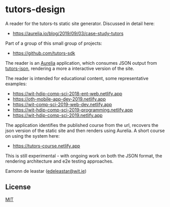 # tutors-design

A reader for the tutors-ts static site generator. Discussed in detail here:

- <https://aurelia.io/blog/2019/09/03/case-study-tutors>

Part of a group of this small group of projects:

- <https://github.com/tutors-sdk>

The reader is an [Aurelia](https://aurelia.io/) application, which consumes JSON output from [tutors-json](https://github.com/tutors-sdk/tutors-json), rendering a
more a interactive version of the site.

The reader is intended for educational content, some representative examples:

- <https://wit-hdip-comp-sci-2018-ent-web.netlify.app>
- <https://oth-mobile-app-dev-2019.netlify.app>
- <https://wit-comp-sci-2019-web-dev.netlify.app>
- <https://wit-hdip-comp-sci-2019-programming.netlify.app>
- <https://wit-hdip-comp-sci-2019.netlify.app>

The application identifies the published course from the url, recovers the json version of the static site and then renders using Aurelia. A short course on using the system here:

- <https://tutors-course.netlify.app>

This is still experimental - with ongoing work on both the JSON format, the rendering architecture and e2e testing approaches.

Eamonn de leastar (edeleastar@wit.ie)

## License

[MIT](https://github.com/atom/atom/blob/master/LICENSE.md)
